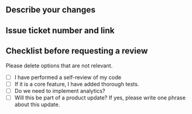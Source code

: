 ## Describe your changes

## Issue ticket number and link

## Checklist before requesting a review

Please delete options that are not relevant.

- [ ] I have performed a self-review of my code
- [ ] If it is a core feature, I have added thorough tests.
- [ ] Do we need to implement analytics?
- [ ] Will this be part of a product update? If yes, please write one phrase about this update.
